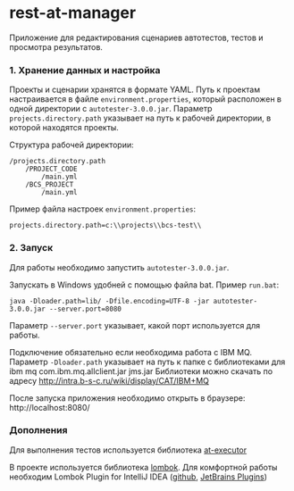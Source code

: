 # rest-at-manager #

Приложение для редактирования сценариев автотестов, тестов и просмотра результатов.

### 1. Хранение данных и настройка ###

Проекты и сценарии хранятся в формате YAML.
Путь к проектам настраивается в файле `environment.properties`, который расположен в одной директории с `autotester-3.0.0.jar`.
Параметр `projects.directory.path` указывает на путь к рабочей директории, в которой находятся проекты.

Структура рабочей директории:

```
/projects.directory.path
    /PROJECT_CODE
        /main.yml
    /BCS_PROJECT
        /main.yml
```

Пример файла настроек `environment.properties`:

```
projects.directory.path=c:\\projects\\bcs-test\\
```

### 2. Запуск ###

Для работы необходимо запустить `autotester-3.0.0.jar`.

Запускать в Windows удобней с помощью файла bat. Пример `run.bat`:

```
java -Dloader.path=lib/ -Dfile.encoding=UTF-8 -jar autotester-3.0.0.jar --server.port=8080
```

Параметр `--server.port` указывает, какой порт используется для работы.

Подключение обязательно если необходима работа с IBM MQ.
Параметр `-Dloader.path` указывает на путь к папке с библиотеками для ibm mq
com.ibm.mq.allclient.jar
jms.jar
Библиотеки можно скачать по адресу http://intra.b-s-c.ru/wiki/display/CAT/IBM+MQ


После запуска приложения необходимо открыть в браузере: http://localhost:8080/

### Дополнения ###

Для выполнения тестов используется библиотека [at-executor](https://bitbucket.org/bscideas/rest-at-executor)

В проекте используется библиотека [lombok](https://projectlombok.org). 
Для комфортной работы необходим Lombok Plugin for IntelliJ IDEA ([github](https://github.com/mplushnikov/lombok-intellij-plugin), [JetBrains Plugins](https://plugins.jetbrains.com/plugin/6317-lombok-plugin))